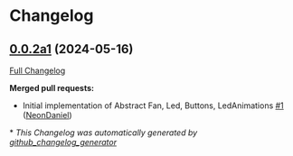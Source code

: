 # Changelog

## [0.0.2a1](https://github.com/NeonGeckoCom/abstract-hardware-interface/tree/0.0.2a1) (2024-05-16)

[Full Changelog](https://github.com/NeonGeckoCom/abstract-hardware-interface/compare/8fcb67563561eec7f4c552d97469ff73e1dc88b4...0.0.2a1)

**Merged pull requests:**

- Initial implementation of Abstract Fan, Led, Buttons, LedAnimations [\#1](https://github.com/NeonGeckoCom/abstract-hardware-interface/pull/1) ([NeonDaniel](https://github.com/NeonDaniel))



\* *This Changelog was automatically generated by [github_changelog_generator](https://github.com/github-changelog-generator/github-changelog-generator)*
